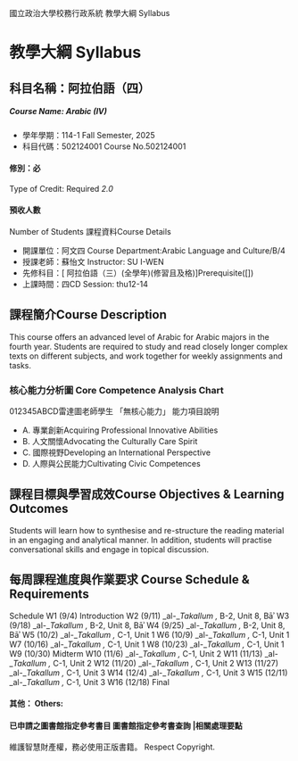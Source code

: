 國立政治大學校務行政系統 教學大綱 Syllabus
# 教學大綱 Syllabus
##  科目名稱：阿拉伯語（四）
#####  Course Name: Arabic (IV)
  * 學年學期：114-1 Fall Semester, 2025 
  * 科目代碼：502124001 Course No.502124001
#### 修別：必
Type of Credit: Required 
_2.0_
#### 預收人數
Number of Students
課程資料Course Details
  * 開課單位：阿文四 Course Department:Arabic Language and Culture/B/4 
  * 授課老師：蘇怡文 Instructor: SU I-WEN 
  * 先修科目：[ 阿拉伯語（三）(全學年)(修習且及格)]Prerequisite([])
  * 上課時間：四CD Session: thu12-14
##  課程簡介Course Description
This course offers an advanced level of Arabic for Arabic majors in the fourth year. Students are required to study and read closely longer complex texts on different subjects, and work together for weekly assignments and tasks. 
###  核心能力分析圖 Core Competence Analysis Chart
012345ABCD雷達圖老師學生
「無核心能力」 
能力項目說明
  * A. 專業創新Acquiring Professional Innovative Abilities
  * B. 人文關懷Advocating the Culturally Care Spirit
  * C. 國際視野Developing an International Perspective 
  * D. 人際與公民能力Cultivating Civic Competences
##  課程目標與學習成效Course Objectives & Learning Outcomes 
Students will learn how to synthesise and re-structure the reading material in an engaging and analytical manner. In addition, students will practise conversational skills and engage in topical discussion. 
##  每周課程進度與作業要求 Course Schedule & Requirements
Schedule
W1 (9/4) Introduction
W2 (9/11) _al-__Takallum_ _,_ B-2, Unit 8, Bāʾ
W3 (9/18) _al-__Takallum_ _,_ B-2, Unit 8, Bāʾ
W4 (9/25) _al-__Takallum_ _,_ B-2, Unit 8, Bāʾ
W5 (10/2) _al-__Takallum_ _,_ C-1, Unit 1
W6 (10/9) _al-__Takallum_ _,_ C-1, Unit 1
W7 (10/16) _al-__Takallum_ _,_ C-1, Unit 1
W8 (10/23) _al-__Takallum_ _,_ C-1, Unit 1
W9 (10/30) Midterm
W10 (11/6) _al-__Takallum_ _,_ C-1, Unit 2
W11 (11/13) _al-__Takallum_ _,_ C-1, Unit 2
W12 (11/20) _al-__Takallum_ _,_ C-1, Unit 2
W13 (11/27) _al-__Takallum_ _,_ C-1, Unit 3
W14 (12/4) _al-__Takallum_ _,_ C-1, Unit 3
W15 (12/11) _al-__Takallum_ _,_ C-1, Unit 3
W16 (12/18) Final
####  其他： Others:
####  已申請之圖書館指定參考書目  圖書館指定參考書查詢 |相關處理要點
維護智慧財產權，務必使用正版書籍。 Respect Copyright.